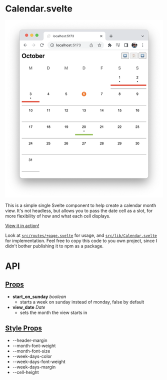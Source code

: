 # Calendar.svelte

[![Calendar view](./img.png)](https://calendar-svelte.vercel.app/)

This is a simple single Svelte component to help create a calendar month view. It's not headless, but allows you to pass the date cell as a slot, for more flexibility of how and what each cell displays.

[View it in action!](https://calendar-svelte.vercel.app/)

Look at [`src/routes/+page.svelte`](src/routes/+page.svelte) for usage, and [`src/lib/Calendar.svelte`](src/lib/Calendar.svelte) for implementation. Feel free to copy this code to you own project, since I didn't bother publishing it to npm as a package.

# API

## [Props](https://svelte.dev/docs#template-syntax-attributes-and-props)

- **start_on_sunday** _boolean_
  - starts a week on sunday instead of monday, false by default
- **view_date** _Date_
  - sets the month the view starts in

## [Style Props](https://svelte.dev/docs#template-syntax-component-directives---style-props)

- --header-margin
- --month-font-weight
- --month-font-size
- --week-days-color
- --week-days-font-weight
- --week-days-margin
- --cell-height
